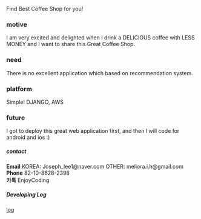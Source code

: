 Find Best Coffee Shop for you!

<h3>motive</h3>
I am very excited and delighted when I drink a DELICIOUS coffee with LESS MONEY
and I want to share this Great Coffee Shop.

<h3>need</h3>
There is no excellent application which based on recommendation system.

<h3>platform</h3>
Simple! DJANGO, AWS

<h3>future</h3>
I got to deploy this great web application first, and then I will code for android and ios :)

<h5>contact</h5>
<strong>Email</strong> KOREA: Joseph_lee1@naver.com OTHER: meliora.i.h@gmail.com <br>
<strong>Phone</strong> 82-10-8628-2398 <br>
<strong>카톡</strong> EnjoyCoding <br>

<h5>Developing Log</h5>
<a href="https://docs.google.com/spreadsheets/d/10OCxMF4Ok_qBhNzt8jCnNgSe1ECFUPQlr6gap21cqNQ/edit#gid=0">log</a>